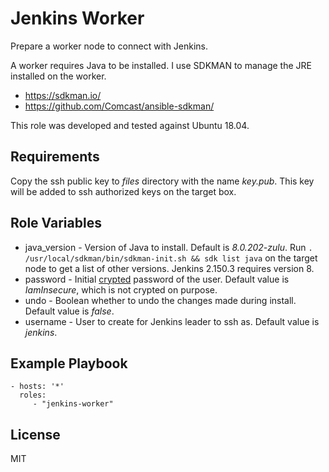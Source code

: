 # Jenkins Worker

Prepare a worker node to connect with Jenkins.

A worker requires Java to be installed. I use SDKMAN to manage the JRE
installed on the worker.

- https://sdkman.io/
- https://github.com/Comcast/ansible-sdkman/

This role was developed and tested against Ubuntu 18.04.

## Requirements

Copy the ssh public key to _files_ directory with the name _key.pub_. This key
will be added to ssh authorized keys on the target box.

## Role Variables

- java_version - Version of Java to install. Default is _8.0.202-zulu_. Run ``. /usr/local/sdkman/bin/sdkman-init.sh && sdk list java`` on the target node to get a list of other versions. Jenkins 2.150.3 requires version 8.
- password - Initial [crypted](https://docs.ansible.com/ansible/latest/reference_appendices/faq.html#how-do-i-generate-crypted-passwords-for-the-user-module) password of the user. Default value is _IamInsecure_, which is not crypted on purpose.
- undo - Boolean whether to undo the changes made during install. Default value
is _false_.
- username - User to create for Jenkins leader to ssh as. Default value is
_jenkins_.

## Example Playbook

    - hosts: '*'
      roles:
         - "jenkins-worker"

License
-------

MIT
